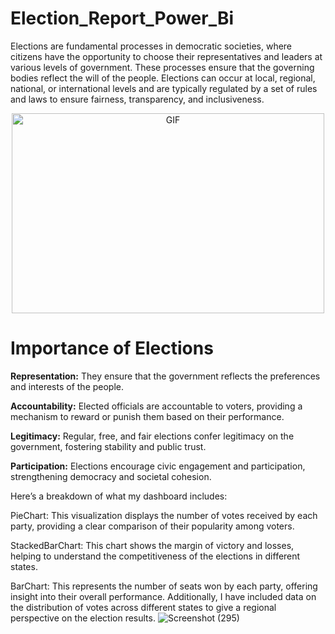 # Election_Report_Power_Bi


Elections are fundamental processes in democratic societies, where citizens have the opportunity to choose their representatives and leaders at various levels of government. These processes ensure that the governing bodies reflect the will of the people. Elections can occur at local, regional, national, or international levels and are typically regulated by a set of rules and laws to ensure fairness, transparency, and inclusiveness.

<p align="center">
 <img  alt="GIF" src="https://t3.ftcdn.net/jpg/06/83/88/64/360_F_683886438_c5OBLwQcA1DFCK4ySRI4hZmLaVWDzvKO.jpg" height="320" width="500px" />
 </p>

<h1>Importance of Elections</h1>



<b>Representation:</b> They ensure that the government reflects the preferences and interests of the people.

<b>Accountability:</b> Elected officials are accountable to voters, providing a mechanism to reward or punish them based on their performance.

<b>Legitimacy:</b> Regular, free, and fair elections confer legitimacy on the government, fostering stability and public trust.

<b>Participation:</b> Elections encourage civic engagement and participation, strengthening democracy and societal cohesion.





Here’s a breakdown of what my dashboard includes:

PieChart: This visualization displays the number of votes received by each party, providing a clear comparison of their popularity among voters.

StackedBarChart: This chart shows the margin of victory and losses, helping to understand the competitiveness of the elections in different states.

BarChart: This represents the number of seats won by each party, offering insight into their overall performance.
Additionally, I have included data on the distribution of votes across different states to give a regional perspective on the election results.
![Screenshot (295)](https://github.com/shabbir2931/Election_Report_Power_Bi/assets/143161219/b1d6b7f9-777e-4dd4-8a7d-f752c3ff4431)
